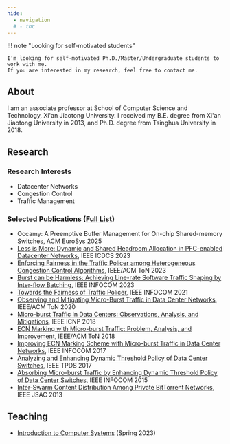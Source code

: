 ```yaml
---
hide:
  - navigation
  # - toc
---
```


!!! note "Looking for self-motivated students"

    I’m looking for self-motivated Ph.D./Master/Undergraduate students to work with me.
    If you are interested in my research, feel free to contact me.


## About
I am an associate professor at School of Computer Science and Technology,
Xi'an Jiaotong University.
I received my B.E. degree from Xi'an Jiaotong University in 2013,
and Ph.D. degree from Tsinghua University in 2018.
<!-- My research interests include data center networking and congestion control. -->

## Research
### Research Interests
- Datacenter Networks
- Congestion Control
- Traffic Management

### Selected Publications ([Full List](publications.md))
- Occamy: A Preemptive Buffer Management for On-chip Shared-memory Switches, ACM EuroSys 2025
- [Less is More: Dynamic and Shared Headroom Allocation in PFC-enabled Datacenter Networks](
https://ieeexplore.ieee.org/abstract/document/10272497), IEEE ICDCS 2023
- [Enforcing Fairness in the Traffic Policer among Heterogeneous Congestion Control Algorithms](
  https://ieeexplore.ieee.org/document/10154587),
  IEEE/ACM ToN 2023
- [Burst can be Harmless: Achieving Line-rate Software Traffic Shaping by Inter-flow Batching](
  https://ieeexplore.ieee.org/abstract/document/10229082),
  IEEE INFOCOM 2023
- [Towards the Fairness of Traffic Policer](
  https://ieeexplore.ieee.org/document/9488761),
  IEEE INFOCOM 2021
- [Observing and Mitigating Micro-Burst Traffic in Data Center Networks](
  https://ieeexplore.ieee.org/document/8930612),
  IEEE/ACM ToN 2020
- [Micro-burst Traffic in Data Centers: Observations, Analysis, and Mitigations](
  https://ieeexplore.ieee.org/document/8526807),
  IEEE ICNP 2018
- [ECN Marking with Micro-burst Traffic: Problem, Analysis, and Improvement](
  https://ieeexplore.ieee.org/abstract/document/8372948),
  IEEE/ACM ToN 2018
- [Improving ECN Marking Scheme with Micro-burst Traffic in Data Center Networks](
  https://ieeexplore.ieee.org/document/8057181),
  IEEE INFOCOM 2017
- [Analyzing and Enhancing Dynamic Threshold Policy of Data Center Switches](
  https://ieeexplore.ieee.org/document/7859368),
  IEEE TPDS 2017
- [Absorbing Micro-burst Traffic by Enhancing Dynamic Threshold Policy of Data Center Switches](
  https://ieeexplore.ieee.org/document/7218374),
  IEEE INFOCOM 2015
- [Inter-Swarm Content Distribution Among Private BitTorrent Networks](
  https://ieeexplore.ieee.org/abstract/document/6559961),
  IEEE JSAC 2013

## Teaching
- [Introduction to Computer Systems](https://ics.dfshan.net) (Spring 2023)
